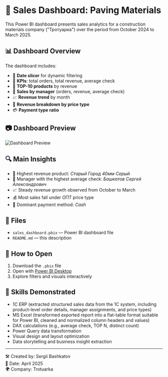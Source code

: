 # 🧱 Sales Dashboard: Paving Materials

This Power BI dashboard presents sales analytics for a construction materials company ("Тротуарка") over the period from October 2024 to March 2025.

## 📊 Dashboard Overview

The dashboard includes:

- 📅 **Date slicer** for dynamic filtering
- 🔢 **KPIs**: total orders, total revenue, average check
- 🛒 **TOP-10 products** by revenue
- 👤 **Sales by manager** (orders, revenue, average check)
- 📈 **Revenue trend** by month
- 🧾 **Revenue breakdown by price type**
- 💳 **Payment type ratio**

## 📷 Dashboard Preview

![Dashboard Preview](images/dashboard_preview.png)

## 🔍 Main Insights

- 🥇 Highest revenue product: *Старый Город 40мм Серый*
- 💼 Manager with the highest average check: *Башкатов Сергей Александрович*
- 📈 Steady revenue growth observed from October to March
- 💰 Most sales fall under *ОПТ* price type
- 🏦 Dominant payment method: *Cash*

## 📁 Files

- `sales_dashboard.pbix` — Power BI dashboard file
- `README.md` — this description

## 🚀 How to Open

1. Download the `.pbix` file
2. Open with [Power BI Desktop](https://powerbi.microsoft.com/)
3. Explore filters and visuals interactively

## 🧠 Skills Demonstrated

- 1C ERP (extracted structured sales data from the 1C system, including product-level order details, manager assignments, and price types)
- MS Excel (transformed exported report into a flat-table format suitable for Power BI, cleaned and normalized column headers and values)
- DAX calculations (e.g., average check, TOP N, distinct count)
- Power Query data transformation
- Visual design and layout optimization
- Data storytelling and business insight extraction

---

🛠 Created by: Sergii Bashkatov  
📅 Date: April 2025  
🌍 Company: Trotuarka 
